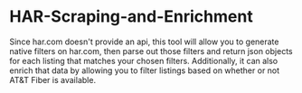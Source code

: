 # HAR-Scraping-and-Enrichment
Since har.com doesn't provide an api, this tool will allow you to generate native filters on har.com, then parse out those filters and return json objects for each listing that matches your chosen filters. Additionally, it can also enrich that data by allowing you to filter listings based on whether or not AT&amp;T Fiber is available.
